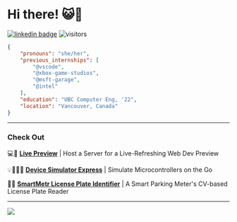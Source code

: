 # Hi there! 😺👋 
[![linkedin badge](https://img.shields.io/badge/Andrea-Mah?color=blue&&logo=linkedin)](https://www.linkedin.com/in/andrea-mah)
![visitors](https://visitor-badge.glitch.me/badge?page_id=andreamah.visitor-badge)

```json
{
    "pronouns": "she/her",
    "previous_internships": [
        "@vscode",
        "@xbox-game-studios",
        "@msft-garage", 
        "@intel"
    ],
    "education": "UBC Computer Eng, '22",
    "location": "Vancouver, Canada"
}
```
----
### Check Out 
💻📝 **[Live Preview](https://github.com/microsoft/vscode-livepreview)** | Host a Server for a Live-Refreshing Web Dev Preview

💡👩🏽‍💻 **[Device Simulator Express](https://github.com/microsoft/vscode-python-devicesimulator)** | Simulate Microcontrollers on the Go

🔎🚗 **[SmartMetr License Plate Identifier](https://github.com/rmcreyes/cpen391-de1/tree/main/python)** | A Smart Parking Meter's CV-based License Plate Reader

---
<div><img align="center" src="https://github-readme-stats.vercel.app/api?username=andreamah&count_private=true&show_icons=true&theme=dracula&custom_title=Andrea's GitHub Stats" /></div>
